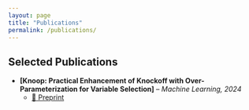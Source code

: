 ```yaml
---
layout: page
title: "Publications"
permalink: /publications/
---
```


## Selected Publications
- **[Knoop: Practical Enhancement of Knockoff with Over-Parameterization for Variable Selection]** – *Machine Learning, 2024*  
  - [🔗 Preprint](https://xiaochenzhang166.github.io/paper/Practical_Enhancement_of_Knockoff_with_Over_Parameterization_for_Variable_Selection.pdf)
